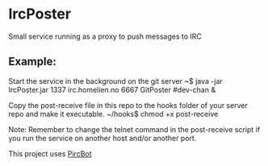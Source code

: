 IrcPoster
=========

Small service running as a proxy to push messages to IRC

Example:
--------

Start the service in the background on the git server
~$ java -jar IrcPoster.jar 1337 irc.homelien.no 6667 GitPoster \#dev-chan &

Copy the post-receive file in this repo to the hooks folder of your server repo and make it executable.
~/hooks$ chmod +x post-receive

Note: Remember to change the telnet command in the post-receive script if you run the service on another host and/or another port.

This project uses [PircBot](http://www.jibble.org/pircbot.php)
